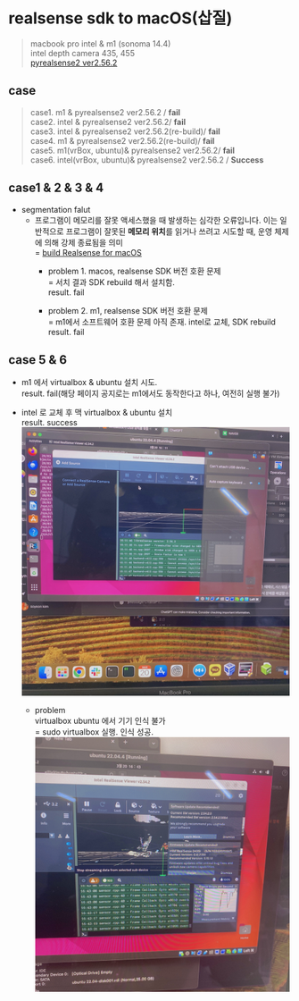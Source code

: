 # realsense sdk to macOS(삽질)
> macbook pro intel & m1 (sonoma 14.4)<br>
> intel depth camera 435, 455<br>
> [pyrealsense2 ver2.56.2](https://pypi.org/project/pyrealsense2/#files)

## case
> case1. m1 & pyrealsense2 ver2.56.2 / **fail**<br>
> case2. intel & pyrealsense2 ver2.56.2/ **fail**<br>
> case3. intel & pyrealsense2 ver2.56.2(re-build)/ **fail**<br>
> case4. m1 & pyrealsense2 ver2.56.2(re-build)/ **fail**<br>
> case5. m1(vrBox, ubuntu)& pyrealsense2 ver2.56.2/ **fail**<br>
> case6. intel(vrBox, ubuntu)& pyrealsense2 ver2.56.2 / **Success**<br>

## case1 & 2 & 3 & 4
- segmentation falut<br>
    - 프로그램이 메모리를 잘못 액세스했을 때 발생하는 심각한 오류입니다. 이는 일반적으로 프로그램이 잘못된 **메모리 위치**를 읽거나 쓰려고 시도할 때, 운영 체제에 의해 강제 종료됨을 의미<br>
    = [build Realsense for macOS](https://lightbuzz.com/realsense-macos/)
        - problem 1. macos, realsense SDK 버전 호환 문제<br>
            = 서치 결과 SDK rebuild 해서 설치함.<br>
            result. fail

        - problem 2. m1, realsense SDK 버전 호환 문제<br>
            = m1에서 소프트웨어 호환 문제 아직 존재. intel로 교체, SDK rebuild<br>
            result. fail

## case 5 & 6
- m1 에서 virtualbox & ubuntu 설치 시도. <br>
 result. fail(해당 페이지 공지로는 m1에서도 동작한다고 하나, 여전히 실행 불가)

-  intel 로 교체 후 맥 virtualbox & ubuntu 설치<br>
 result. success <br>
 ![(Personal_research\sensor_fusion\realsense_01.jpeg)](https://github.com/elliekim9881/Personal_research/blob/main/sensor_fusion/realsense_01.jpeg)
    - problem<br>
    virtualbox ubuntu 에서 기기 인식 불가<br>
    = sudo virtualbox 실행. 인식 성공.<br>
    ![(Personal_research\sensor_fusion\realsense_02.jpeg)](https://github.com/elliekim9881/Personal_research/blob/main/sensor_fusion/realsense_02.jpeg)